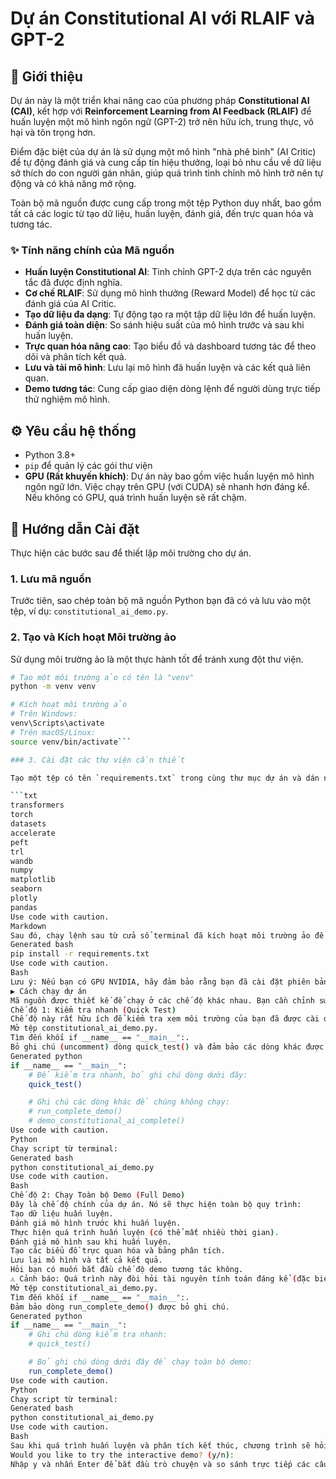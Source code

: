 # Dự án Constitutional AI với RLAIF và GPT-2

## 📖 Giới thiệu

Dự án này là một triển khai nâng cao của phương pháp **Constitutional AI (CAI)**, kết hợp với **Reinforcement Learning from AI Feedback (RLAIF)** để huấn luyện một mô hình ngôn ngữ (GPT-2) trở nên hữu ích, trung thực, vô hại và tôn trọng hơn.

Điểm đặc biệt của dự án là sử dụng một mô hình "nhà phê bình" (AI Critic) để tự động đánh giá và cung cấp tín hiệu thưởng, loại bỏ nhu cầu về dữ liệu sở thích do con người gán nhãn, giúp quá trình tinh chỉnh mô hình trở nên tự động và có khả năng mở rộng.

Toàn bộ mã nguồn được cung cấp trong một tệp Python duy nhất, bao gồm tất cả các logic từ tạo dữ liệu, huấn luyện, đánh giá, đến trực quan hóa và tương tác.

### ✨ Tính năng chính của Mã nguồn

-   **Huấn luyện Constitutional AI**: Tinh chỉnh GPT-2 dựa trên các nguyên tắc đã được định nghĩa.
-   **Cơ chế RLAIF**: Sử dụng mô hình thưởng (Reward Model) để học từ các đánh giá của AI Critic.
-   **Tạo dữ liệu đa dạng**: Tự động tạo ra một tập dữ liệu lớn để huấn luyện.
-   **Đánh giá toàn diện**: So sánh hiệu suất của mô hình trước và sau khi huấn luyện.
-   **Trực quan hóa nâng cao**: Tạo biểu đồ và dashboard tương tác để theo dõi và phân tích kết quả.
-   **Lưu và tải mô hình**: Lưu lại mô hình đã huấn luyện và các kết quả liên quan.
-   **Demo tương tác**: Cung cấp giao diện dòng lệnh để người dùng trực tiếp thử nghiệm mô hình.

## ⚙️ Yêu cầu hệ thống

-   Python 3.8+
-   `pip` để quản lý các gói thư viện
-   **GPU (Rất khuyến khích)**: Dự án này bao gồm việc huấn luyện mô hình ngôn ngữ lớn. Việc chạy trên GPU (với CUDA) sẽ nhanh hơn đáng kể. Nếu không có GPU, quá trình huấn luyện sẽ rất chậm.

## 🚀 Hướng dẫn Cài đặt

Thực hiện các bước sau để thiết lập môi trường cho dự án.

### 1. Lưu mã nguồn

Trước tiên, sao chép toàn bộ mã nguồn Python bạn đã có và lưu vào một tệp, ví dụ: `constitutional_ai_demo.py`.

### 2. Tạo và Kích hoạt Môi trường ảo

Sử dụng môi trường ảo là một thực hành tốt để tránh xung đột thư viện.

```bash
# Tạo một môi trường ảo có tên là "venv"
python -m venv venv

# Kích hoạt môi trường ảo
# Trên Windows:
venv\Scripts\activate
# Trên macOS/Linux:
source venv/bin/activate```

### 3. Cài đặt các thư viện cần thiết

Tạo một tệp có tên `requirements.txt` trong cùng thư mục dự án và dán nội dung sau vào:

```txt
transformers
torch
datasets
accelerate
peft
trl
wandb
numpy
matplotlib
seaborn
plotly
pandas
Use code with caution.
Markdown
Sau đó, chạy lệnh sau từ cửa sổ terminal đã kích hoạt môi trường ảo để cài đặt tất cả các thư viện:
Generated bash
pip install -r requirements.txt
Use code with caution.
Bash
Lưu ý: Nếu bạn có GPU NVIDIA, hãy đảm bảo rằng bạn đã cài đặt phiên bản torch tương thích với CUDA để tận dụng tối đa hiệu năng. Bạn có thể tham khảo trang chủ của PyTorch để biết lệnh cài đặt chính xác.
▶️ Cách chạy dự án
Mã nguồn được thiết kế để chạy ở các chế độ khác nhau. Bạn cần chỉnh sửa khối if __name__ == "__main__": ở cuối tệp constitutional_ai_demo.py để chọn chế độ mong muốn.
Chế độ 1: Kiểm tra nhanh (Quick Test)
Chế độ này rất hữu ích để kiểm tra xem môi trường của bạn đã được cài đặt đúng cách chưa. Nó sẽ không huấn luyện mô hình mà chỉ kiểm tra việc tải thư viện, tạo văn bản và tính điểm.
Mở tệp constitutional_ai_demo.py.
Tìm đến khối if __name__ == "__main__":.
Bỏ ghi chú (uncomment) dòng quick_test() và đảm bảo các dòng khác được ghi chú (comment out).
Generated python
if __name__ == "__main__":
    # Để kiểm tra nhanh, bỏ ghi chú dòng dưới đây:
    quick_test()

    # Ghi chú các dòng khác để chúng không chạy:
    # run_complete_demo()
    # demo_constitutional_ai_complete()
Use code with caution.
Python
Chạy script từ terminal:
Generated bash
python constitutional_ai_demo.py
Use code with caution.
Bash
Chế độ 2: Chạy Toàn bộ Demo (Full Demo)
Đây là chế độ chính của dự án. Nó sẽ thực hiện toàn bộ quy trình:
Tạo dữ liệu huấn luyện.
Đánh giá mô hình trước khi huấn luyện.
Thực hiện quá trình huấn luyện (có thể mất nhiều thời gian).
Đánh giá mô hình sau khi huấn luyện.
Tạo các biểu đồ trực quan hóa và bảng phân tích.
Lưu lại mô hình và tất cả kết quả.
Hỏi bạn có muốn bắt đầu chế độ demo tương tác không.
⚠️ Cảnh báo: Quá trình này đòi hỏi tài nguyên tính toán đáng kể (đặc biệt là VRAM của GPU) và có thể mất từ 30 phút đến vài giờ tùy thuộc vào cấu hình phần cứng của bạn.
Mở tệp constitutional_ai_demo.py.
Tìm đến khối if __name__ == "__main__":.
Đảm bảo dòng run_complete_demo() được bỏ ghi chú.
Generated python
if __name__ == "__main__":
    # Ghi chú dòng kiểm tra nhanh:
    # quick_test()

    # Bỏ ghi chú dòng dưới đây để chạy toàn bộ demo:
    run_complete_demo()
Use code with caution.
Python
Chạy script từ terminal:
Generated bash
python constitutional_ai_demo.py
Use code with caution.
Bash
Sau khi quá trình huấn luyện và phân tích kết thúc, chương trình sẽ hỏi bạn:
Would you like to try the interactive demo? (y/n):
Nhập y và nhấn Enter để bắt đầu trò chuyện và so sánh trực tiếp các câu trả lời của mô hình.
